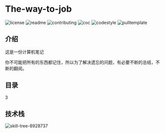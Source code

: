 # The-way-to-job

![license](http://github.zhangqx.com/file-checker/github/ch-Gao/The-way-to-job?path=LICENSE)
![readme](http://github.zhangqx.com/file-checker/github/ch-Gao/The-way-to-job?path=README.md)
![contributing](http://github.zhangqx.com/file-checker/github/ch-Gao/The-way-to-job?path=CONTRIBUTING.md)
![coc](http://github.zhangqx.com/file-checker/github/ch-Gao/The-way-to-job?path=CODE_OF_CONDUCT.md)
![codestyle](http://github.zhangqx.com/file-checker/github/ch-Gao/The-way-to-job?path=CODE_STYLE.md)
![pulltemplate](http://github.zhangqx.com/file-checker/github/ch-Gao/The-way-to-job?path=.github/PULL_REQUEST_TEMPLATE.md)

## 介绍

这是一份计算机笔记

你不可能把所有的东西都记住，所以为了解决遗忘的问题，有必要不断的总结，不断的翻阅。

## 目录

3

## 技术栈

![skill-tree-8928737](F:/md%E7%AC%94%E8%AE%B0%E5%9B%BE%E7%89%87/README.assets/skill-tree-8928737.svg)

## 
